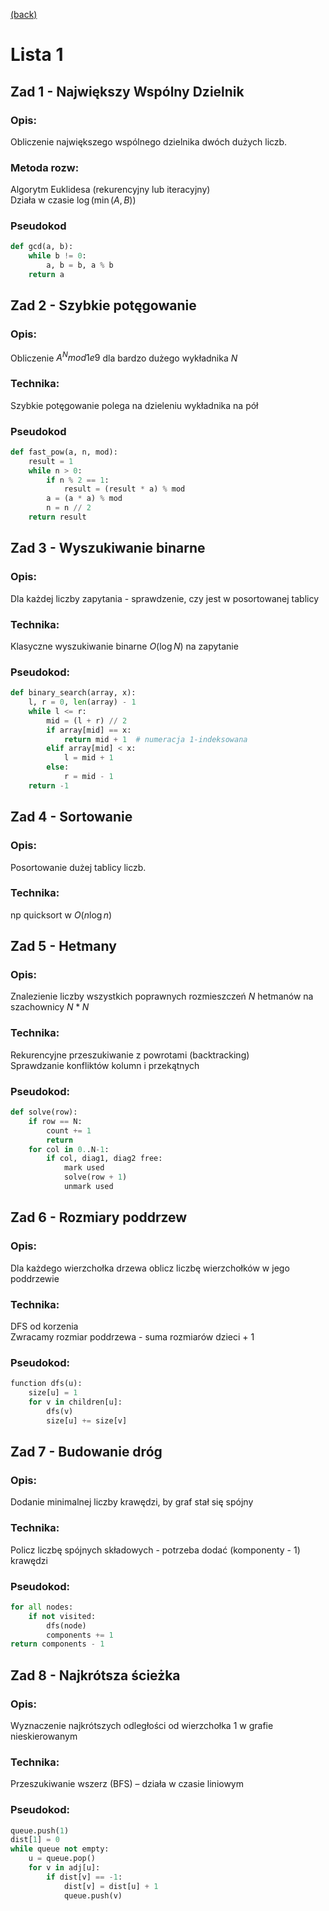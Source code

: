 [(back)](../)

# Lista 1

## Zad 1 - Największy Wspólny Dzielnik
### Opis:
Obliczenie największego wspólnego dzielnika dwóch dużych liczb.

### Metoda rozw:
Algorytm Euklidesa (rekurencyjny lub iteracyjny)  
Działa w czasie $\log(\min(A, B))$  

### Pseudokod
```py
def gcd(a, b):
    while b != 0:
        a, b = b, a % b
    return a
```


## Zad 2 - Szybkie potęgowanie
### Opis:
Obliczenie $A^N mod 1e9$ dla bardzo dużego wykładnika $N$

### Technika:
Szybkie potęgowanie polega na dzieleniu wykładnika na pół

### Pseudokod
```py
def fast_pow(a, n, mod):
    result = 1
    while n > 0:
        if n % 2 == 1:
            result = (result * a) % mod
        a = (a * a) % mod
        n = n // 2
    return result
```


## Zad 3 - Wyszukiwanie binarne
### Opis:
Dla każdej liczby zapytania - sprawdzenie, czy jest w posortowanej tablicy

### Technika:
Klasyczne wyszukiwanie binarne $O(\log N)$ na zapytanie

### Pseudokod:

```py
def binary_search(array, x):
    l, r = 0, len(array) - 1
    while l <= r:
        mid = (l + r) // 2
        if array[mid] == x:
            return mid + 1  # numeracja 1-indeksowana
        elif array[mid] < x:
            l = mid + 1
        else:
            r = mid - 1
    return -1
```


## Zad 4 - Sortowanie
### Opis:
Posortowanie dużej tablicy liczb.

### Technika:  
np quicksort w $O(n \log n)$


## Zad 5 - Hetmany
### Opis:
Znalezienie liczby wszystkich poprawnych rozmieszczeń $N$ hetmanów na szachownicy $N*N$

### Technika:
Rekurencyjne przeszukiwanie z powrotami (backtracking)  
Sprawdzanie konfliktów kolumn i przekątnych  

### Pseudokod:
```py
def solve(row):
    if row == N:
        count += 1
        return
    for col in 0..N-1:
        if col, diag1, diag2 free:
            mark used
            solve(row + 1)
            unmark used
```


## Zad 6 - Rozmiary poddrzew
### Opis:
Dla każdego wierzchołka drzewa oblicz liczbę wierzchołków w jego poddrzewie

### Technika:
DFS od korzenia  
Zwracamy rozmiar poddrzewa - suma rozmiarów dzieci + 1  

### Pseudokod:
```py
function dfs(u):
    size[u] = 1
    for v in children[u]:
        dfs(v)
        size[u] += size[v]
```


## Zad 7 - Budowanie dróg
### Opis:
Dodanie minimalnej liczby krawędzi, by graf stał się spójny

### Technika:
Policz liczbę spójnych składowych - potrzeba dodać (komponenty - 1) krawędzi  

### Pseudokod:

```py
for all nodes:
    if not visited:
        dfs(node)
        components += 1
return components - 1
```


## Zad 8 - Najkrótsza ścieżka
### Opis:
Wyznaczenie najkrótszych odległości od wierzchołka 1 w grafie nieskierowanym

### Technika:
Przeszukiwanie wszerz (BFS) – działa w czasie liniowym  

### Pseudokod:
```py
queue.push(1)
dist[1] = 0
while queue not empty:
    u = queue.pop()
    for v in adj[u]:
        if dist[v] == -1:
            dist[v] = dist[u] + 1
            queue.push(v)
```


